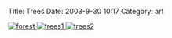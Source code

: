 Title: Trees
Date: 2003-9-30 10:17
Category: art

<a href="http://selonus.deviantart.com/art/winter-woods-19851659">
<img class="art" alt="forest" src="http://fc06.deviantart.net/fs7/i/2005/175/1/0/winter_woods_by_SELONUS.jpg" />
</a>

<a href="http://selonus.deviantart.com/art/trees-19851279">
<img class="art" alt="trees1" src="http://fc00.deviantart.net/fs7/i/2005/175/d/4/trees_by_SELONUS.jpg" />
</a>

<a href="http://selonus.deviantart.com/art/morning-forest-19852039">
<img class="art" alt="trees2" src="http://fc06.deviantart.net/fs7/i/2005/175/3/3/morning_forest_by_SELONUS.jpg" />
</a>
